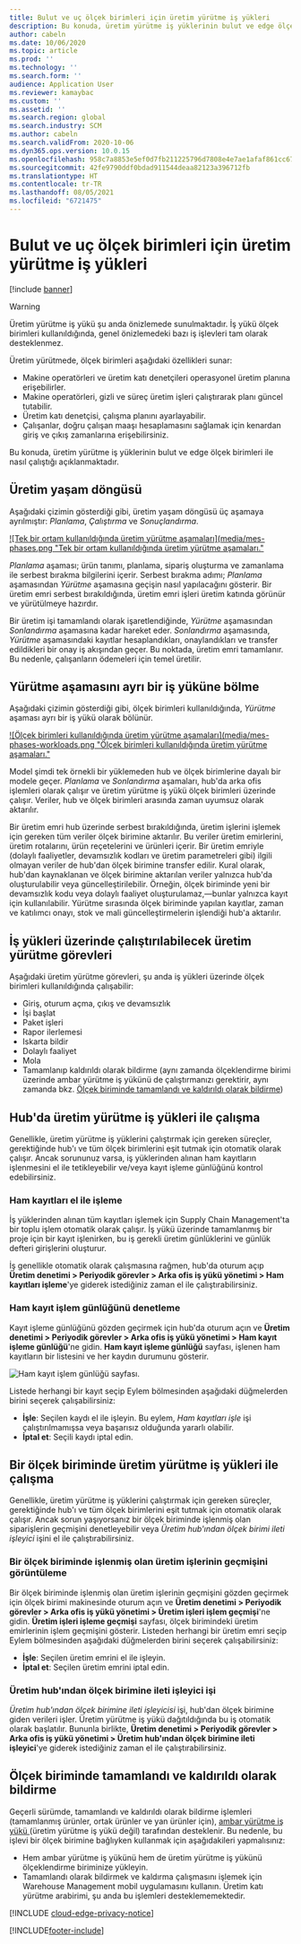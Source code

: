 ```yaml
---
title: Bulut ve uç ölçek birimleri için üretim yürütme iş yükleri
description: Bu konuda, üretim yürütme iş yüklerinin bulut ve edge ölçek birimleri ile nasıl çalıştığı açıklanmaktadır.
author: cabeln
ms.date: 10/06/2020
ms.topic: article
ms.prod: ''
ms.technology: ''
ms.search.form: ''
audience: Application User
ms.reviewer: kamaybac
ms.custom: ''
ms.assetid: ''
ms.search.region: global
ms.search.industry: SCM
ms.author: cabeln
ms.search.validFrom: 2020-10-06
ms.dyn365.ops.version: 10.0.15
ms.openlocfilehash: 958c7a8853e5ef0d7fb211225796d7808e4e7ae1afaf861cc6746157225c0dbb
ms.sourcegitcommit: 42fe9790ddf0bdad911544deaa82123a396712fb
ms.translationtype: HT
ms.contentlocale: tr-TR
ms.lasthandoff: 08/05/2021
ms.locfileid: "6721475"
---
```

# <a name="manufacturing-execution-workloads-for-cloud-and-edge-scale-units"></a>Bulut ve uç ölçek birimleri için üretim yürütme iş yükleri

[!include [banner](../includes/banner.md)]

> [!WARNING]
> Üretim yürütme iş yükü şu anda önizlemede sunulmaktadır.
> İş yükü ölçek birimleri kullanıldığında, genel önizlemedeki bazı iş işlevleri tam olarak desteklenmez.

Üretim yürütmede, ölçek birimleri aşağıdaki özellikleri sunar:

- Makine operatörleri ve üretim katı denetçileri operasyonel üretim planına erişebilirler.
- Makine operatörleri, gizli ve süreç üretim işleri çalıştırarak planı güncel tutabilir.
- Üretim katı denetçisi, çalışma planını ayarlayabilir.
- Çalışanlar, doğru çalışan maaşı hesaplamasını sağlamak için kenardan giriş ve çıkış zamanlarına erişebilirsiniz.

Bu konuda, üretim yürütme iş yüklerinin bulut ve edge ölçek birimleri ile nasıl çalıştığı açıklanmaktadır.

## <a name="the-manufacturing-lifecycle"></a>Üretim yaşam döngüsü

Aşağıdaki çizimin gösterdiği gibi, üretim yaşam döngüsü üç aşamaya ayrılmıştır: *Planlama*, *Çalıştırma* ve *Sonuçlandırma*.

[![Tek bir ortam kullanıldığında üretim yürütme aşamaları](media/mes-phases.png "Tek bir ortam kullanıldığında üretim yürütme aşamaları."](media/mes-phases-large.png)

_Planlama_ aşaması; ürün tanımı, planlama, sipariş oluşturma ve zamanlama ile serbest bırakma bilgilerini içerir. Serbest bırakma adımı; _Planlama_ aşamasından _Yürütme_ aşamasına geçişin nasıl yapılacağını gösterir. Bir üretim emri serbest bırakıldığında, üretim emri işleri üretim katında görünür ve yürütülmeye hazırdır.

Bir üretim işi tamamlandı olarak işaretlendiğinde, _Yürütme_ aşamasından _Sonlandırma_ aşamasına kadar hareket eder. _Sonlandırma_ aşamasında, *Yürütme* aşamasındaki kayıtlar hesaplandıkları, onaylandıkları ve transfer edildikleri bir onay iş akışından geçer. Bu noktada, üretim emri tamamlanır. Bu nedenle, çalışanların ödemeleri için temel üretilir.

## <a name="splitting-the-execute-phase-into-a-separate-workload"></a>Yürütme aşamasını ayrı bir iş yüküne bölme

Aşağıdaki çizimin gösterdiği gibi, ölçek birimleri kullanıldığında, _Yürütme_ aşaması ayrı bir iş yükü olarak bölünür.

[![Ölçek birimleri kullanıldığında üretim yürütme aşamaları](media/mes-phases-workloads.png "Ölçek birimleri kullanıldığında üretim yürütme aşamaları."](media/mes-phases-workloads-large.png)

Model şimdi tek örnekli bir yüklemeden hub ve ölçek birimlerine dayalı bir modele geçer. _Planlama_ ve _Sonlandırma_ aşamaları, hub'da arka ofis işlemleri olarak çalışır ve üretim yürütme iş yükü ölçek birimleri üzerinde çalışır. Veriler, hub ve ölçek birimleri arasında zaman uyumsuz olarak aktarılır.

Bir üretim emri hub üzerinde serbest bırakıldığında, üretim işlerini işlemek için gereken tüm veriler ölçek birimine aktarılır. Bu veriler üretim emirlerini, üretim rotalarını, ürün reçetelerini ve ürünleri içerir. Bir üretim emriyle (dolaylı faaliyetler, devamsızlık kodları ve üretim parametreleri gibi) ilgili olmayan veriler de hub'dan ölçek birimine transfer edilir. Kural olarak, hub'dan kaynaklanan ve ölçek birimine aktarılan veriler yalnızca hub'da oluşturulabilir veya güncelleştirilebilir. Örneğin, ölçek biriminde yeni bir devamsızlık kodu veya dolaylı faaliyet oluşturulamaz,&mdash;bunlar yalnızca kayıt için kullanılabilir. Yürütme sırasında ölçek biriminde yapılan kayıtlar, zaman ve katılımcı onayı, stok ve mali güncelleştirmelerin işlendiği hub'a aktarılır.

## <a name="manufacturing-execution-tasks-that-can-be-run-on-workloads"></a>İş yükleri üzerinde çalıştırılabilecek üretim yürütme görevleri

Aşağıdaki üretim yürütme görevleri, şu anda iş yükleri üzerinde ölçek birimleri kullanıldığında çalışabilir:

- Giriş, oturum açma, çıkış ve devamsızlık
- İşi başlat
- Paket işleri
- Rapor ilerlemesi
- Iskarta bildir
- Dolaylı faaliyet
- Mola
- Tamamlanıp kaldırıldı olarak bildirme (aynı zamanda ölçeklendirme birimi üzerinde ambar yürütme iş yükünü de çalıştırmanızı gerektirir, aynı zamanda bkz. [Ölçek biriminde tamamlandı ve kaldırıldı olarak bildirme](#RAF))

## <a name="working-with-manufacturing-execution-workloads-on-the-hub"></a>Hub'da üretim yürütme iş yükleri ile çalışma

Genellikle, üretim yürütme iş yüklerini çalıştırmak için gereken süreçler, gerektiğinde hub'ı ve tüm ölçek birimlerini eşit tutmak için otomatik olarak çalışır. Ancak sorununuz varsa, iş yüklerinden alınan ham kayıtların işlenmesini el ile tetikleyebilir ve/veya kayıt işleme günlüğünü kontrol edebilirsiniz.

### <a name="manually-process-raw-registrations"></a>Ham kayıtları el ile işleme

İş yüklerinden alınan tüm kayıtları işlemek için Supply Chain Management'ta bir toplu işlem otomatik olarak çalışır. İş yükü üzerinde tamamlanmış bir proje için bir kayıt işlenirken, bu iş gerekli üretim günlüklerini ve günlük defteri girişlerini oluşturur.

İş genellikle otomatik olarak çalışmasına rağmen, hub'da oturum açıp **Üretim denetimi \> Periyodik görevler \> Arka ofis iş yükü yönetimi \> Ham kayıtları işleme**'ye giderek istediğiniz zaman el ile çalıştırabilirsiniz.

### <a name="check-the-raw-registration-processing-log"></a>Ham kayıt işlem günlüğünü denetleme

Kayıt işleme günlüğünü gözden geçirmek için hub'da oturum açın ve **Üretim denetimi \> Periyodik görevler \> Arka ofis iş yükü yönetimi \> Ham kayıt işleme günlüğü**'ne gidin. **Ham kayıt işleme günlüğü** sayfası, işlenen ham kayıtların bir listesini ve her kaydın durumunu gösterir.

![Ham kayıt işlem günlüğü sayfası.](media/mes-processing-log.png "Ham kayıt işlem günlüğü sayfası")

Listede herhangi bir kayıt seçip Eylem bölmesinden aşağıdaki düğmelerden birini seçerek çalışabilirsiniz:

- **İşle**: Seçilen kaydı el ile işleyin. Bu eylem, _Ham kayıtları işle_ işi çalıştırılmamışsa veya başarısız olduğunda yararlı olabilir.
- **İptal et**: Seçili kaydı iptal edin.

## <a name="working-with-manufacturing-execution-workloads-on-a-scale-unit"></a>Bir ölçek biriminde üretim yürütme iş yükleri ile çalışma

Genellikle, üretim yürütme iş yüklerini çalıştırmak için gereken süreçler, gerektiğinde hub'ı ve tüm ölçek birimlerini eşit tutmak için otomatik olarak çalışır. Ancak sorun yaşıyorsanız bir ölçek biriminde işlenmiş olan siparişlerin geçmişini denetleyebilir veya _Üretim hub'ından ölçek birimi ileti işleyici_ işini el ile çalıştırabilirsiniz.

### <a name="view-the-history-of-manufacturing-jobs-that-have-been-processed-on-a-scale-unit"></a>Bir ölçek biriminde işlenmiş olan üretim işlerinin geçmişini görüntüleme

Bir ölçek biriminde işlenmiş olan üretim işlerinin geçmişini gözden geçirmek için ölçek birimi makinesinde oturum açın ve **Üretim denetimi \> Periyodik görevler \> Arka ofis iş yükü yönetimi \> Üretim işleri işlem geçmişi**'ne gidin. **Üretim işleri işleme geçmişi** sayfası, ölçek birimindeki üretim emirlerinin işlem geçmişini gösterir. Listeden herhangi bir üretim emri seçip Eylem bölmesinden aşağıdaki düğmelerden birini seçerek çalışabilirsiniz:

- **İşle**: Seçilen üretim emrini el ile işleyin.
- **İptal et**: Seçilen üretim emrini iptal edin.

### <a name="manufacturing-hub-to-scale-unit-message-processor-job"></a>Üretim hub'ından ölçek birimine ileti işleyici işi

_Üretim hub'ından ölçek birimine ileti işleyicisi_ işi, hub'dan ölçek birimine giden verileri işler. Üretim yürütme iş yükü dağıtıldığında bu iş otomatik olarak başlatılır. Bununla birlikte, **Üretim denetimi \> Periyodik görevler \> Arka ofis iş yükü yönetimi \> Üretim hub'ından ölçek birimine ileti işleyici**'ye giderek istediğiniz zaman el ile çalıştırabilirsiniz.

<a name="RAF"></a>

## <a name="report-as-finished-and-putaway-on-a-scale-unit"></a>Ölçek biriminde tamamlandı ve kaldırıldı olarak bildirme

<!-- KFM: 
This section describes how to enable the abilities to report as finished and then putaway finished items when you are using to a scale unit.

### Enable and use report as finished and putaway on a scale unit -->

Geçerli sürümde, tamamlandı ve kaldırıldı olarak bildirme işlemleri (tamamlanmış ürünler, ortak ürünler ve yan ürünler için), [ambar yürütme iş yükü ](cloud-edge-workload-warehousing.md) (üretim yürütme iş yükü değil) tarafından desteklenir. Bu nedenle, bu işlevi bir ölçek birimine bağlıyken kullanmak için aşağıdakileri yapmalısınız:

- Hem ambar yürütme iş yükünü hem de üretim yürütme iş yükünü ölçeklendirme biriminize yükleyin.
- Tamamlandı olarak bildirmek ve kaldırma çalışmasını işlemek için Warehouse Management mobil uygulamasını kullanın. Üretim katı yürütme arabirimi, şu anda bu işlemleri desteklememektedir.

<!-- KFM: API details needed

### Customize report as finished and putaway functionality

 -->

[!INCLUDE [cloud-edge-privacy-notice](../../includes/cloud-edge-privacy-notice.md)]

[!INCLUDE[footer-include](../../includes/footer-banner.md)]
